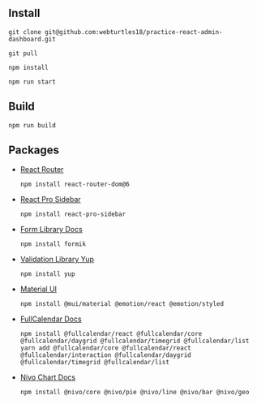 ## Install

    git clone git@github.com:webturtles18/practice-react-admin-dashboard.git
    
    git pull
    
    npm install
    
    npm run start

## Build
    npm run build

## Packages

- [React Router](https://reactrouter.com/en/main)

    ``` npm install react-router-dom@6 ```

- [React Pro Sidebar](https://github.com/azouaoui-med/react-pro-sidebar#readme)

    ``` npm install react-pro-sidebar ```

- [Form Library Docs](https://formik.org/docs/overview#installation)

    ``` npm install formik ```

- [Validation Library Yup](https://github.com/jquense/yup)

    ``` npm install yup ```

- [Material UI](https://mui.com/material-ui/getting-started/installation/)

    ``` npm install @mui/material @emotion/react @emotion/styled ```

- [FullCalendar Docs](https://fullcalendar.io/docs)

    ``` npm install @fullcalendar/react @fullcalendar/core @fullcalendar/daygrid @fullcalendar/timegrid @fullcalendar/list ```
    ``` yarn add @fullcalendar/core @fullcalendar/react @fullcalendar/interaction @fullcalendar/daygrid @fullcalendar/timegrid @fullcalendar/list ```

- [Nivo Chart Docs](https://nivo.rocks/components/)

    ``` npm install @nivo/core @nivo/pie @nivo/line @nivo/bar @nivo/geo ```
